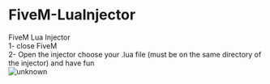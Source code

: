 # FiveM-LuaInjector
FiveM Lua Injector  
1- close FiveM  
2- Open the injector choose your .lua file (must be on the same directory of the injector) and have fun  
![unknown](https://user-images.githubusercontent.com/92219129/155845366-b844d86e-d4f5-41f2-a7a9-2a04899ed48f.png)
